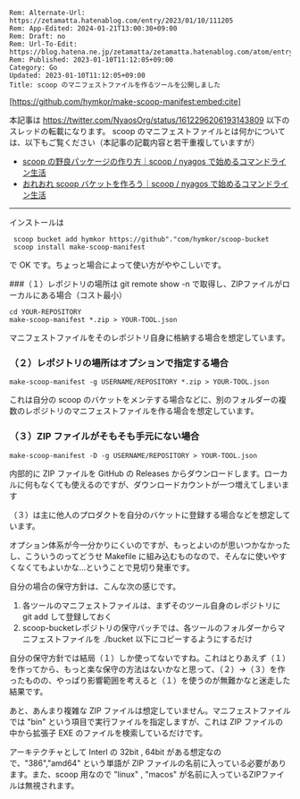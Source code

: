 ```header
Rem: Alternate-Url: https://zetamatta.hatenablog.com/entry/2023/01/10/111205
Rem: App-Edited: 2024-01-21T13:00:30+09:00
Rem: Draft: no
Rem: Url-To-Edit: https://blog.hatena.ne.jp/zetamatta/zetamatta.hatenablog.com/atom/entry/4207112889952800507
Rem: Published: 2023-01-10T11:12:05+09:00
Category: Go
Updated: 2023-01-10T11:12:05+09:00
Title: scoop のマニフェストファイルを作るツールを公開しました
```
[https://github.com/hymkor/make-scoop-manifest:embed:cite]

本記事は https://twitter.com/NyaosOrg/status/1612296206193143809 以下のスレッドの転載になります。
scoop のマニフェストファイルとは何かについては、以下もご覧ください（本記事の記載内容と若干重複していますが）

- [scoop の野良パッケージの作り方｜scoop / nyagos で始めるコマンドライン生活](https://zenn.dev/zetamatta/books/5ac80a9ddb35fef9a146/viewer/bbbbbb)
- [おれおれ scoop バケットを作ろう｜scoop / nyagos で始めるコマンドライン生活](https://zenn.dev/zetamatta/books/5ac80a9ddb35fef9a146/viewer/cccccc)

-----

インストールは

```
 scoop bucket add hymkor https://github"."com/hymkor/scoop-bucket
 scoop install make-scoop-manifest
```

で OK です。ちょっと場合によって使い方がややこしいです。

###（１）レポジトリの場所は git remote show -n で取得し、ZIPファイルがローカルにある場合（コスト最小）

```
cd YOUR-REPOSITORY
make-scoop-manifest *.zip > YOUR-TOOL.json
```

マニフェストファイルをそのレポジトリ自身に格納する場合を想定しています。

### （２）レポジトリの場所はオプションで指定する場合

```
make-scoop-manifest -g USERNAME/REPOSITORY *.zip > YOUR-TOOL.json
```

これは自分の scoop のバケットをメンテする場合などに、別のフォルダーの複数のレポジトリのマニフェストファイルを作る場合を想定しています。

### （３）ZIP ファイルがそもそも手元にない場合

```
make-scoop-manifest -D -g USERNAME/REPOSITORY > YOUR-TOOL.json
```

内部的に ZIP ファイルを GitHub の Releases からダウンロードします。ローカルに何もなくても使えるのですが、ダウンロードカウントが一つ増えてしまいます

（３）は主に他人のプロダクトを自分のバケットに登録する場合などを想定しています。

オプション体系が今一分かりにくいのですが、もっとよいのが思いつかなかったし、こういうのってどうせ Makefile に組み込むものなので、そんなに使いやすくなくてもよいかな…ということで見切り発車です。

自分の場合の保守方針は、こんな次の感じです。

1. 各ツールのマニフェストファイルは、まずそのツール自身のレポジトリに git add して登録しておく
2. scoop-bucketレポジトリの保守バッチでは、各ツールのフォルダーからマニフェストファイルを ./bucket 以下にコピーするようにするだけ

自分の保守方針では結局（１）しか使ってないですね。これはとりあえず（１）を作ってから、もっと楽な保守の方法はないかなと思って、（２）→（３）を作ったものの、やっぱり影響範囲を考えると（１）を使うのが無難かなと迷走した結果です。

あと、あんまり複雑な ZIP ファイルは想定していません。マニフェストファイルでは "bin" という項目で実行ファイルを指定しますが、これは ZIP ファイルの中から拡張子 EXE のファイルを検索しているだけです。

アーキテクチャとして Interl の 32bit , 64bit がある想定なので、"386","amd64" という単語が ZIP ファイルの名前に入っている必要があります。また、scoop 用なので "linux" , "macos" が名前に入っているZIPファイルは無視されます。
